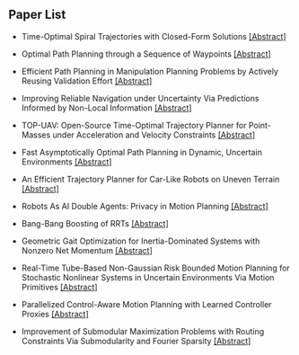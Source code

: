 ## Paper List

- Time-Optimal Spiral Trajectories with Closed-Form Solutions
[[Abstract]](https://events.infovaya.com/presentation?id=105155)

- Optimal Path Planning through a Sequence of Waypoints
[[Abstract]](https://events.infovaya.com/presentation?id=105158)

- Efficient Path Planning in Manipulation Planning Problems by Actively Reusing Validation Effort
[[Abstract]](https://events.infovaya.com/presentation?id=105161)

- Improving Reliable Navigation under Uncertainty Via Predictions Informed by Non-Local Information
[[Abstract]](https://events.infovaya.com/presentation?id=105164)

- TOP-UAV: Open-Source Time-Optimal Trajectory Planner for Point-Masses under Acceleration and Velocity Constraints
[[Abstract]](https://events.infovaya.com/presentation?id=105167)

- Fast Asymptotically Optimal Path Planning in Dynamic, Uncertain Environments
[[Abstract]](https://events.infovaya.com/presentation?id=105170)

- An Efficient Trajectory Planner for Car-Like Robots on Uneven Terrain
[[Abstract]](https://events.infovaya.com/presentation?id=105173)

- Robots As AI Double Agents: Privacy in Motion Planning
[[Abstract]](https://events.infovaya.com/presentation?id=105176)

- Bang-Bang Boosting of RRTs
[[Abstract]](https://events.infovaya.com/presentation?id=105179)

- Geometric Gait Optimization for Inertia-Dominated Systems with Nonzero Net Momentum
[[Abstract]](https://events.infovaya.com/presentation?id=105182)

- Real-Time Tube-Based Non-Gaussian Risk Bounded Motion Planning for Stochastic Nonlinear Systems in Uncertain Environments Via Motion Primitives
[[Abstract]](https://events.infovaya.com/presentation?id=105185)

- Parallelized Control-Aware Motion Planning with Learned Controller Proxies
[[Abstract]](https://events.infovaya.com/presentation?id=105188)

- Improvement of Submodular Maximization Problems with Routing Constraints Via Submodularity and Fourier Sparsity
[[Abstract]](https://events.infovaya.com/presentation?id=105191)

